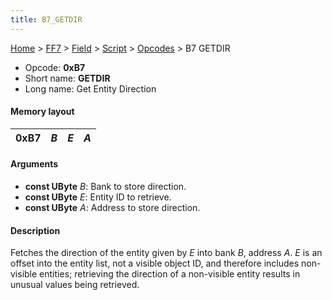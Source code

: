 ```yaml
---
title: B7_GETDIR
---
```


[Home](../../../../Main_Page.md) > [FF7](../../../../FF7.md) > [Field](../../../Field.md) > [Script](../../Script.md) > [Opcodes](../Opcodes.md) > B7 GETDIR

-   Opcode: **0xB7**
-   Short name: **GETDIR**
-   Long name: Get Entity Direction

#### Memory layout

| 0xB7 | *B* | *E* | *A* |
|------|-----|-----|-----|

#### Arguments

-   **const UByte** *B*: Bank to store direction.
-   **const UByte** *E*: Entity ID to retrieve.
-   **const UByte** *A*: Address to store direction.

#### Description

Fetches the direction of the entity given by *E* into bank *B*, address *A*. *E* is an offset into the entity list, not a visible object ID, and therefore includes non-visible entities; retrieving the direction of a non-visible entity results in unusual values being retrieved.
